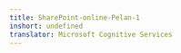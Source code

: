 ```yaml
---
title: SharePoint-online-Pelan-1
inshort: undefined
translator: Microsoft Cognitive Services
---
```




